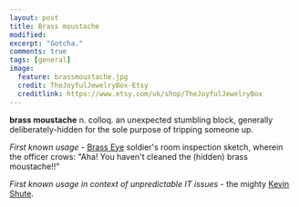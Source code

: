 ```yaml
---
layout: post
title: Brass moustache
modified:
excerpt: "Gotcha."
comments: true
tags: [general]
image:
  feature: brassmoustache.jpg
  credit: TheJoyfulJewelryBox-Etsy
  creditlink: https://www.etsy.com/uk/shop/TheJoyfulJewelryBox
---
```


**brass moustache** n. colloq. an unexpected stumbling block, generally deliberately-hidden for the sole purpose of tripping someone up.

*First known usage* - [Brass Eye][BrassEye] soldier's room inspection sketch, wherein the officer crows: "Aha! You haven't cleaned the (hidden) brass moustache!!"

<em>First known usage in context of unpredictable IT issues</em> - the mighty [Kevin Shute][KevinShute].


[BrassEye]: http://en.wikipedia.org/wiki/Brass_Eye
[KevinShute]: https://en-gb.facebook.com/kevin.shute